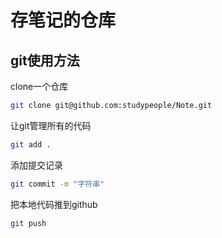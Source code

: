 # 存笔记的仓库

## git使用方法

clone一个仓库

```bash
git clone git@github.com:studypeople/Note.git
```

让git管理所有的代码

```bash
git add .
```

添加提交记录

```bash
git commit -m "字符串"
```

把本地代码推到github

```bash
git push
```
